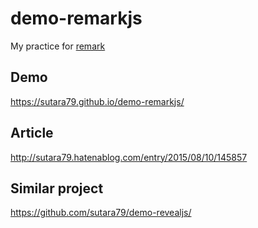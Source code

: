# demo-remarkjs

My practice for [remark](https://github.com/gnab/remark)

## Demo
https://sutara79.github.io/demo-remarkjs/

## Article
http://sutara79.hatenablog.com/entry/2015/08/10/145857

## Similar project
https://github.com/sutara79/demo-revealjs/
